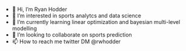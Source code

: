 - 👋 Hi, I’m Ryan Hodder
- 👀 I’m interested in sports analytcs and data science
- 🌱 I’m currently learning linear optimization and bayesian multi-level modelling
- 💞️ I’m looking to collaborate on sports prediction
- 📫 How to reach me twitter DM @rwhodder

<!---
rwhodder/rwhodder is a ✨ special ✨ repository because its `README.md` (this file) appears on your GitHub profile.
You can click the Preview link to take a look at your changes.
--->
